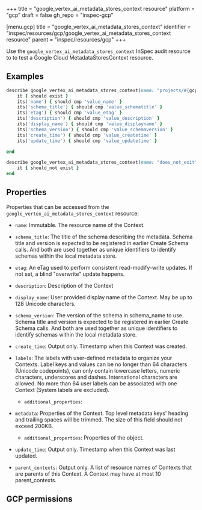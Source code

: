 +++
title = "google_vertex_ai_metadata_stores_context resource"
platform = "gcp"
draft = false
gh_repo = "inspec-gcp"

[menu.gcp]
title = "google_vertex_ai_metadata_stores_context"
identifier = "inspec/resources/gcp/google_vertex_ai_metadata_stores_context resource"
parent = "inspec/resources/gcp"
+++

Use the `google_vertex_ai_metadata_stores_context` InSpec audit resource to to test a Google Cloud MetadataStoresContext resource.

## Examples

```ruby
describe google_vertex_ai_metadata_stores_context(name: "projects/#{gcp_project_id}/locations/#{metadata_stores_context['region']}/metadataStores/#{metadata_stores_context['metadataStore']}/contexts/#{metadata_stores_context['name']}", region: ' value_region') do
	it { should exist }
	its('name') { should cmp 'value_name' }
	its('schema_title') { should cmp 'value_schematitle' }
	its('etag') { should cmp 'value_etag' }
	its('description') { should cmp 'value_description' }
	its('display_name') { should cmp 'value_displayname' }
	its('schema_version') { should cmp 'value_schemaversion' }
	its('create_time') { should cmp 'value_createtime' }
	its('update_time') { should cmp 'value_updatetime' }

end

describe google_vertex_ai_metadata_stores_context(name: "does_not_exit", region: ' value_region') do
	it { should_not exist }
end
```

## Properties

Properties that can be accessed from the `google_vertex_ai_metadata_stores_context` resource:


  * `name`: Immutable. The resource name of the Context.

  * `schema_title`: The title of the schema describing the metadata. Schema title and version is expected to be registered in earlier Create Schema calls. And both are used together as unique identifiers to identify schemas within the local metadata store.

  * `etag`: An eTag used to perform consistent read-modify-write updates. If not set, a blind "overwrite" update happens.

  * `description`: Description of the Context

  * `display_name`: User provided display name of the Context. May be up to 128 Unicode characters.

  * `schema_version`: The version of the schema in schema_name to use. Schema title and version is expected to be registered in earlier Create Schema calls. And both are used together as unique identifiers to identify schemas within the local metadata store.

  * `create_time`: Output only. Timestamp when this Context was created.

  * `labels`: The labels with user-defined metadata to organize your Contexts. Label keys and values can be no longer than 64 characters (Unicode codepoints), can only contain lowercase letters, numeric characters, underscores and dashes. International characters are allowed. No more than 64 user labels can be associated with one Context (System labels are excluded).

    * `additional_properties`: 

  * `metadata`: Properties of the Context. Top level metadata keys' heading and trailing spaces will be trimmed. The size of this field should not exceed 200KB.

    * `additional_properties`: Properties of the object.

  * `update_time`: Output only. Timestamp when this Context was last updated.

  * `parent_contexts`: Output only. A list of resource names of Contexts that are parents of this Context. A Context may have at most 10 parent_contexts.


## GCP permissions
